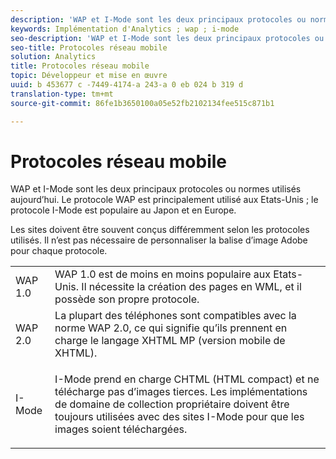 ```yaml
---
description: 'WAP et I-Mode sont les deux principaux protocoles ou normes utilisés aujourd’hui. Le protocole WAP est principalement utilisé aux Etats-Unis ; le protocole I-Mode est populaire au Japon et en Europe. '
keywords: Implémentation d'Analytics ; wap ; i-mode
seo-description: 'WAP et I-Mode sont les deux principaux protocoles ou normes utilisés aujourd’hui. Le protocole WAP est principalement utilisé aux Etats-Unis ; le protocole I-Mode est populaire au Japon et en Europe. '
seo-title: Protocoles réseau mobile
solution: Analytics
title: Protocoles réseau mobile
topic: Développeur et mise en œuvre
uuid: b 453677 c -7449-4174-a 243-a 0 eb 024 b 319 d
translation-type: tm+mt
source-git-commit: 86fe1b3650100a05e52fb2102134fee515c871b1

---
```



# Protocoles réseau mobile

WAP et I-Mode sont les deux principaux protocoles ou normes utilisés aujourd’hui. Le protocole WAP est principalement utilisé aux Etats-Unis ; le protocole I-Mode est populaire au Japon et en Europe. 

Les sites doivent être souvent conçus différemment selon les protocoles utilisés. Il n’est pas nécessaire de personnaliser la balise d’image Adobe pour chaque protocole.

<table id="table_EBE71664615F48E28B05C767ABDA062B"> 
 <tbody> 
  <tr> 
   <td colname="col1"> WAP 1.0 </td> 
   <td colname="col2"> WAP 1.0 est de moins en moins populaire aux Etats-Unis. Il nécessite la création des pages en WML, et il possède son propre protocole. </td> 
  </tr> 
  <tr> 
   <td colname="col1"> WAP 2.0 </td> 
   <td colname="col2"> La plupart des téléphones sont compatibles avec la norme WAP 2.0, ce qui signifie qu’ils prennent en charge le langage XHTML MP (version mobile de XHTML). </td> 
  </tr> 
  <tr> 
   <td colname="col1"> I-Mode </td> 
   <td colname="col2"> <p> I-Mode prend en charge CHTML (HTML compact) et ne télécharge pas d’images tierces. Les implémentations de domaine de collection propriétaire doivent être toujours utilisées avec des sites I-Mode pour que les images soient téléchargées. </p> </td> 
  </tr> 
 </tbody> 
</table>


